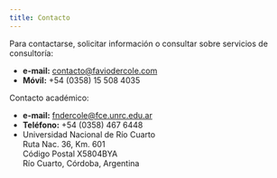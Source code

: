 ```yaml
---
title: Contacto
---
```


Para contactarse, solicitar información o consultar sobre servicios de consultoría:  

  + __e-mail:__ contacto@faviodercole.com  
  + __Móvil:__ +54 (0358) 15 508 4035

Contacto académico:  

  + __e-mail:__ fndercole@fce.unrc.edu.ar
  + __Teléfono:__ +54 (0358) 467 6448  
  + Universidad Nacional de Río Cuarto  
    Ruta Nac. 36, Km. 601  
    Código Postal X5804BYA  
    Río Cuarto, Córdoba, Argentina  
